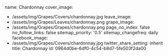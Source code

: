 name: Chardonnay
cover_image:
  - /assets/img/Grapes/Covers/chardonnay.jpg
leave_image:
  - /assets/img/Grapes/Leaves/chardonnay.png
grape_image:
  - /assets/img/Grapes/Grapes/chardonnay.png
page_no_index: false
no_follow_links: false
sitemap_priority: '0.5'
sitemap_changefreq: daily
facebook_image:
  - /assets/img/Grapes/Covers/chardonnay.jpg
twitter_share_setting: inherit
title: Chardonnay
id: 0964d0be-6df0-4c54-b8d7-5fe503f2da00
